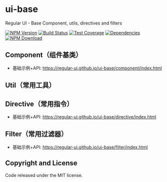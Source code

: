# ui-base

Regular UI - Base Component, utils, directives and filters

[![NPM Version][npm-img]][npm-url]
[![Build Status][travis-img]][travis-url]
[![Test Coverage][coveralls-img]][coveralls-url]
[![Dependencies][david-img]][david-url]
[![NPM Download][download-img]][download-url]

[npm-img]: http://img.shields.io/npm/v/rgui-base.svg?style=flat-square
[npm-url]: http://npmjs.org/package/rgui-base
[travis-img]: https://img.shields.io/travis/regular-ui/ui-base.svg?style=flat-square
[travis-url]: https://travis-ci.org/regular-ui/ui-base
[coveralls-img]: https://img.shields.io/coveralls/regular-ui/ui-base/feature%2Fv0.2.svg?style=flat-square
[coveralls-url]: https://coveralls.io/r/regular-ui/ui-base
[david-img]: http://img.shields.io/david/regular-ui/ui-base.svg?style=flat-square
[david-url]: https://david-dm.org/regular-ui/ui-base
[download-img]: https://img.shields.io/npm/dm/rgui-base.svg?style=flat-square
[download-url]: https://npmjs.org/package/rgui-base

## Component（组件基类）

- 基础示例+API: https://regular-ui.github.io/ui-base/component/index.html

## Util（常用工具）

## Directive（常用指令）

- 基础示例+API: https://regular-ui.github.io/ui-base/directive/index.html

## Filter（常用过滤器）

- 基础示例+API: https://regular-ui.github.io/ui-base/filter/index.html

## Copyright and License

Code released under the MIT license.
